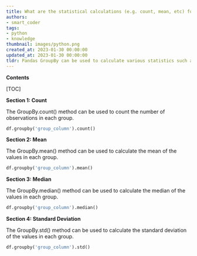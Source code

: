 ```yaml
---
title: What are the statistical calculations (e.g. count, mean, etc) for each group using pandas groupby?
authors:
- smart_coder
tags:
- python
- knowledge
thumbnail: images/python.png
created_at: 2023-01-30 00:00:00
updated_at: 2023-01-30 00:00:00
tldr: Pandas GroupBy can be used to calculate various statistics such as count, mean, sum, min, max, etc. for each group.
---
```


**Contents**

[TOC]

**Section 1: Count**

The GroupBy.count() method can be used to count the number of observations in each group.

```python
df.groupby('group_column').count()
```

**Section 2: Mean**

The GroupBy.mean() method can be used to calculate the mean of the values in each group.

```python
df.groupby('group_column').mean()
```

**Section 3: Median**

The GroupBy.median() method can be used to calculate the median of the values in each group.

```python
df.groupby('group_column').median()
```

**Section 4: Standard Deviation**

The GroupBy.std() method can be used to calculate the standard deviation of the values in each group.

```python
df.groupby('group_column').std()
```
